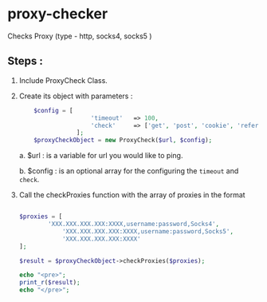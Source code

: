 # proxy-checker
Checks Proxy (type - http, socks4, socks5 )

## Steps :
1. Include ProxyCheck Class.
2. Create its object with parameters :
    
    ```php
        $config = [
                        'timeout'   => 100,
                        'check'     => ['get', 'post', 'cookie', 'referer', 'user_agent'],
                    ];
        $proxyCheckObject = new ProxyCheck($url, $config);
    ```
    
    a. $url : is a variable for url you would like to ping.
    
    b. $config : is an optional array for the configuring the `timeout` and `check`.
    
3. Call the checkProxies function with the array of proxies in the format

    ```php

    $proxies = [
			'XXX.XXX.XXX.XXX:XXXX,username:password,Socks4',
                'XXX.XXX.XXX.XXX:XXXX,username:password,Socks5',
                'XXX.XXX.XXX.XXX:XXXX'
	];

    $result = $proxyCheckObject->checkProxies($proxies);
    
    echo "<pre>";
    print_r($result);
    echo "</pre>";
    ```
    
